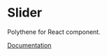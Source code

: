 # Slider

Polythene for React component.

[Documentation](https://github.com/ArthurClemens/polythene/tree/master/docs/components/react/slider.md)
